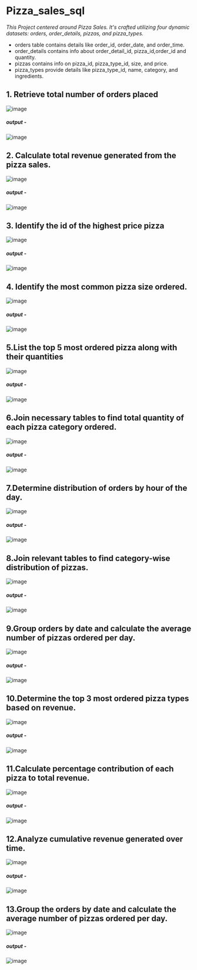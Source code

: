 # Pizza_sales_sql

 _This Project centered around Pizza Sales. It's crafted utilizing four dynamic datasets: orders, order_details, pizzas, and pizza_types._
* orders table contains details like order_id, order_date, and order_time.
* order_details contains info about order_detail_id, pizza_id,order_id  and quantity.
* pizzas contains info on pizza_id, pizza_type_id, size, and price.
* pizza_types provide details like pizza_type_id, name, category, and ingredients.


##  1. Retrieve total number of orders placed 
![image](https://github.com/bubblepreetkaur06/pizza_sale_sql/assets/164672202/a12f840a-ce0a-4396-9cbf-492a8e01079b)

##### output -

![image](https://github.com/bubblepreetkaur06/pizza_sale_sql/assets/164672202/f8a8c8b8-aa12-42c0-8ed3-b7d063146a5b)


## 2. Calculate total revenue generated from the pizza sales.

![image](https://github.com/bubblepreetkaur06/pizza_sale_sql/assets/164672202/39f4cb1b-a3dc-4f89-8028-67f9c86b5836)

##### output -

![image](https://github.com/bubblepreetkaur06/pizza_sale_sql/assets/164672202/06ed518d-3026-4f2f-b9a8-e3c0f4dbb72b)



## 3. Identify the id of the highest price pizza

![image](https://github.com/bubblepreetkaur06/pizza_sale_sql/assets/164672202/d9b73cb0-96c3-4785-8ed1-eb4b828e1539)


##### output -
![image](https://github.com/bubblepreetkaur06/pizza_sale_sql/assets/164672202/f71ced43-86f0-468a-878e-77833d668be5)



## 4. Identify the most common pizza size ordered.


![image](https://github.com/bubblepreetkaur06/pizza_sale_sql/assets/164672202/99641923-5db0-4439-9689-93e51fe3fbf3)



##### output -

![image](https://github.com/bubblepreetkaur06/pizza_sale_sql/assets/164672202/18b54ef7-7e6a-4267-9bf5-898a01fada89)



## 5.List the top 5 most ordered pizza along with their quantities

![image](https://github.com/bubblepreetkaur06/pizza_sale_sql/assets/164672202/4c6ff045-c7a6-45ab-be0b-8ed1aefd1d2a)



##### output -

![image](https://github.com/bubblepreetkaur06/pizza_sale_sql/assets/164672202/4f8fac09-d42c-4593-a059-6930e4abc18a)



## 6.Join necessary tables to find total quantity of each pizza category ordered.

![image](https://github.com/bubblepreetkaur06/pizza_sale_sql/assets/164672202/236927ba-3594-4a43-bade-1bdbf98e170a)


##### output -

![image](https://github.com/bubblepreetkaur06/pizza_sale_sql/assets/164672202/e518d544-a21e-442a-baba-b6c11c2d1f4d)



## 7.Determine distribution of orders by hour of the day.

![image](https://github.com/bubblepreetkaur06/pizza_sale_sql/assets/164672202/92b452d1-a7d0-44d9-961c-a844c3cf5458)


##### output -
![image](https://github.com/bubblepreetkaur06/pizza_sale_sql/assets/164672202/890a78d5-541f-4349-a5c9-4e96c2d23ec4)

## 8.Join relevant tables to find category-wise distribution of pizzas.

![image](https://github.com/bubblepreetkaur06/pizza_sale_sql/assets/164672202/faffd7f8-a24c-4bd3-ab3d-b92f1d7828aa)


##### output -
![image](https://github.com/bubblepreetkaur06/pizza_sale_sql/assets/164672202/99727f0b-f8e4-49a0-95e7-f9ad4c16d139)


## 9.Group orders by date and calculate the average number of pizzas ordered per day.

![image](https://github.com/bubblepreetkaur06/pizza_sale_sql/assets/164672202/85f507f2-db96-4da3-b1e4-2833e96b1c70)



##### output -
![image](https://github.com/bubblepreetkaur06/pizza_sale_sql/assets/164672202/9e7c9160-ac56-4e2d-9d85-bc592f1ffc15)


## 10.Determine the top 3 most ordered pizza types based on revenue.

![image](https://github.com/bubblepreetkaur06/pizza_sale_sql/assets/164672202/6f36338b-c03d-4d16-ad3d-56a03229f292)

##### output -
![image](https://github.com/bubblepreetkaur06/pizza_sale_sql/assets/164672202/2cf5922b-3747-4b6e-9b75-58607dce87b4)

## 11.Calculate percentage contribution of each pizza to total revenue.

![image](https://github.com/bubblepreetkaur06/pizza_sale_sql/assets/164672202/a1f53a28-230e-4810-b86b-82eb0a2d7b87)

##### output -
![image](https://github.com/bubblepreetkaur06/pizza_sale_sql/assets/164672202/e121dc11-6742-40b9-8539-09604e989312)

## 12.Analyze cumulative revenue generated over time.

![image](https://github.com/bubblepreetkaur06/pizza_sale_sql/assets/164672202/8082b8d6-b598-46a8-ae75-213f0dc68b1a)

##### output -

![image](https://github.com/bubblepreetkaur06/pizza_sale_sql/assets/164672202/d433de39-ad3d-46fb-aafd-9203370e78c4)

## 13.Group the orders by date and calculate the average number of pizzas ordered per day.
![image](https://github.com/bubblepreetkaur06/pizza_sale_sql/assets/164672202/0b5e3dcf-7e56-4931-a411-dc7b976e769a)


##### output -

![image](https://github.com/bubblepreetkaur06/pizza_sale_sql/assets/164672202/9df732ca-a652-46eb-9b98-3fd81b93a960)

